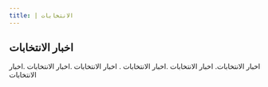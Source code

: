 ```yaml
---
title: | الانتخابات
---
```


## اخبار الانتخابات

اخبار الانتخابات. اخبار الانتخابات .اخبار الانتخابات . اخبار الانتخابات .اخبار الانتخابات .اخبار الانتخابات
